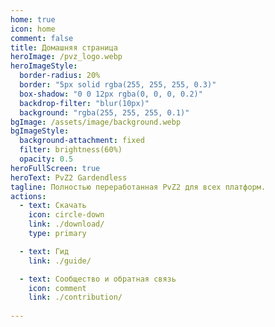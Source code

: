 ```yaml
---
home: true
icon: home
comment: false
title: Домашняя страница
heroImage: /pvz_logo.webp
heroImageStyle:  
  border-radius: 20%
  border: "5px solid rgba(255, 255, 255, 0.3)"
  box-shadow: "0 0 12px rgba(0, 0, 0, 0.2)"
  backdrop-filter: "blur(10px)"
  background: "rgba(255, 255, 255, 0.1)"
bgImage: /assets/image/background.webp
bgImageStyle:
  background-attachment: fixed
  filter: brightness(60%)
  opacity: 0.5 
heroFullScreen: true
heroText: PvZ2 Gardendless
tagline: Полностью переработанная PvZ2 для всех платформ.
actions:
  - text: Скачать
    icon: circle-down
    link: ./download/
    type: primary

  - text: Гид
    link: ./guide/

  - text: Сообщество и обратная связь
    icon: comment
    link: ./contribution/
    
---
```

